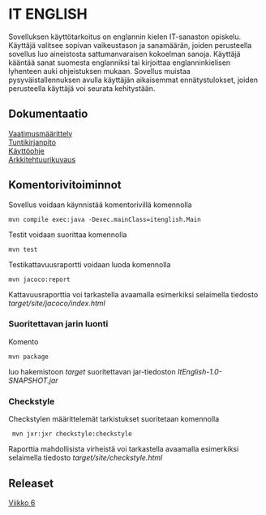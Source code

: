 # IT ENGLISH

Sovelluksen käyttötarkoitus on englannin kielen IT-sanaston opiskelu. Käyttäjä valitsee sopivan vaikeustason ja sanamäärän, joiden perusteella sovellus luo aineistosta sattumanvaraisen kokoelman sanoja. Käyttäjä kääntää sanat suomesta englanniksi tai kirjoittaa englanninkielisen lyhenteen auki ohjeistuksen mukaan. Sovellus muistaa pysyväistallennuksen avulla käyttäjän aikaisemmat ennätystulokset, joiden perusteella käyttäjä voi seurata kehitystään.

## Dokumentaatio

[Vaatimusmäärittely](https://github.com/tietotuomas/ot-harjoitustyo/blob/master/dokumentaatio/vaatimusmaarittely.md)  
[Tuntikirjanpito](https://github.com/tietotuomas/ot-harjoitustyo/blob/master/dokumentaatio/tuntikirjanpito.md)  
[Käyttöohje](https://github.com/tietotuomas/ot-harjoitustyo/blob/master/dokumentaatio/kayttoohje.md)  
[Arkkitehtuurikuvaus](https://github.com/tietotuomas/ot-harjoitustyo/blob/master/dokumentaatio/arkkitehtuuri.md)  

## Komentorivitoiminnot

Sovellus voidaan käynnistää komentorivillä komennolla

```
mvn compile exec:java -Dexec.mainClass=itenglish.Main
```

Testit voidaan suorittaa komennolla

```
mvn test
```

Testikattavuusraportti voidaan luoda komennolla

```
mvn jacoco:report
```

Kattavuusraporttia voi tarkastella avaamalla esimerkiksi selaimella tiedosto *target/site/jacoco/index.html*

### Suoritettavan jarin luonti

Komento

```
mvn package
```

luo hakemistoon *target* suoritettavan jar-tiedoston *ItEnglish-1.0-SNAPSHOT.jar*


### Checkstyle

Checkstylen määrittelemät tarkistukset suoritetaan komennolla

```
 mvn jxr:jxr checkstyle:checkstyle
```

Raporttia mahdollisista virheistä voi tarkastella avaamalla esimerkiksi selaimella tiedosto *target/site/checkstyle.html*


## Releaset
[Viikko 6](https://github.com/tietotuomas/ot-harjoitustyo/releases/tag/viikko6)
